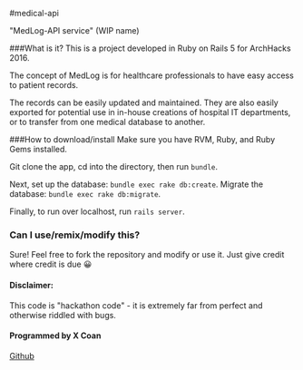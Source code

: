 #medical-api

"MedLog-API service" (WIP name)

###What is it?
This is a project developed in Ruby on Rails 5 for ArchHacks 2016.

The concept of MedLog is for healthcare professionals to have easy access to patient records.

The records can be easily updated and maintained.  They are also easily exported for potential use
in in-house creations of hospital IT departments, or to transfer from one medical database to another.

###How to download/install
Make sure you have RVM, Ruby, and Ruby Gems installed.

Git clone the app, cd into the directory, then run `bundle`.

Next, set up the database: `bundle exec rake db:create`.
Migrate the database: `bundle exec rake db:migrate`.

Finally, to run over localhost, run `rails server`.


### Can I use/remix/modify this?
Sure! Feel free to fork the repository and modify or use it. Just give credit where credit is due 😀

#### Disclaimer:
This code is "hackathon code" - it is extremely far from perfect and otherwise riddled with bugs.


#### Programmed by X Coan
[Github](http://github.com/xcoan)
